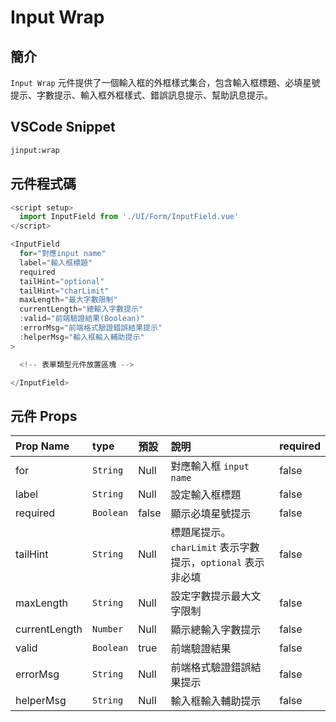 # Input Wrap

## 簡介

`Input Wrap` 元件提供了一個輸入框的外框樣式集合，包含輸入框標題、必填星號提示、字數提示、輸入框外框樣式、錯誤訊息提示、幫助訊息提示。

## VSCode Snippet

```md
jinput:wrap
```

## 元件程式碼

```javascript
<script setup>
  import InputField from './UI/Form/InputField.vue'
</script>

<InputField
  for="對應input name"
  label="輸入框標題"
  required
  tailHint="optional"
  tailHint="charLimit"
  maxLength="最大字數限制"
  currentLength="總輸入字數提示"
  :valid="前端驗證結果(Boolean)"
  :errorMsg="前端格式驗證錯誤結果提示"
  :helperMsg="輸入框輸入輔助提示"
>

  <!-- 表單類型元件放置區塊 -->

</InputField>
```

## 元件 Props

| Prop Name     | type      | 預設  | 說明                                                        | required |
| :------------ | :-------- | :---- | :---------------------------------------------------------- | :------- |
| for           | `String`  | Null  | 對應輸入框 `input name`                                     | false    |
| label         | `String`  | Null  | 設定輸入框標題                                              | false    |
| required      | `Boolean` | false | 顯示必填星號提示                                            | false    |
| tailHint      | `String`  | Null  | 標題尾提示。`charLimit` 表示字數提示，`optional` 表示非必填 | false    |
| maxLength     | `String`  | Null  | 設定字數提示最大文字限制                                    | false    |
| currentLength | `Number`  | Null  | 顯示總輸入字數提示                                          | false    |
| valid         | `Boolean` | true  | 前端驗證結果                                                | false    |
| errorMsg      | `String`  | Null  | 前端格式驗證錯誤結果提示                                    | false    |
| helperMsg     | `String`  | Null  | 輸入框輸入輔助提示                                          | false    |
